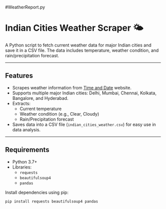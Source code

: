 #WeatherReport.py
# Indian Cities Weather Scraper 🌤️ 

A Python script to fetch current weather data for major Indian cities and save it in a CSV file. The data includes temperature, weather condition, and rain/precipitation forecast.

---

## Features

- Scrapes weather information from [Time and Date](https://www.timeanddate.com/weather/india/) website.
- Supports multiple major Indian cities: Delhi, Mumbai, Chennai, Kolkata, Bangalore, and Hyderabad.
- Extracts:
  - Current temperature
  - Weather condition (e.g., Clear, Cloudy)
  - Rain/Precipitation forecast
- Saves data into a CSV file (`indian_cities_weather.csv`) for easy use in data analysis.

---

## Requirements

- Python 3.7+
- Libraries:
  - `requests`
  - `beautifulsoup4`
  - `pandas`

Install dependencies using pip:

```bash
pip install requests beautifulsoup4 pandas


